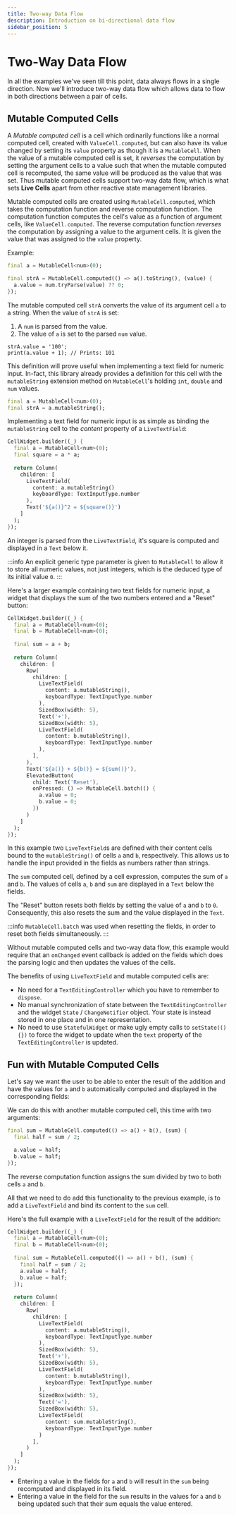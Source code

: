 ```yaml
---
title: Two-way Data Flow
description: Introduction on bi-directional data flow
sidebar_position: 5
---
```


# Two-Way Data Flow

In all the examples we've seen till this point, data always flows in a
single direction. Now we'll introduce two-way data flow which allows
data to flow in both directions between a pair of cells.

## Mutable Computed Cells

A *Mutable computed cell* is a cell which ordinarily functions like a
normal computed cell, created with `ValueCell.computed`, but can also
have its value changed by setting its `value` property as though it is
a `MutableCell`. When the value of a mutable computed cell is set, it
*reverses* the computation by setting the argument cells to a value
such that when the mutable computed cell is recomputed, the same value
will be produced as the value that was set. Thus mutable computed
cells support two-way data flow, which is what sets **Live Cells**
apart from other reactive state management libraries.

Mutable computed cells are created using `MutableCell.computed`, which
takes the computation function and reverse computation function. The
computation function computes the cell's value as a function of
argument cells, like `ValueCell.computed`. The reverse computation
function *reverses* the computation by assigning a value to the
argument cells. It is given the value that was assigned to the `value`
property.

Example:

```dart title="Mutable computed cell example"
final a = MutableCell<num>(0);

final strA = MutableCell.computed(() => a().toString(), (value) {
  a.value = num.tryParse(value) ?? 0;
});
```

The mutable computed cell `strA` converts the value of its argument
cell `a` to a string. When the value of `strA` is set:

1. A `num` is parsed from the value.
2. The value of `a` is set to the parsed `num` value.

``` title="Mutable computed cell"
strA.value = '100';
print(a.value + 1); // Prints: 101
```

This definition will prove useful when implementing a text field for
numeric input. In-fact, this library already provides a definition for
this cell with the `mutableString` extension method on `MutableCell`'s
holding `int`, `double` and `num` values.

```dart title="Example of mutableString()"
final a = MutableCell<num>(0);
final strA = a.mutableString();
```

Implementing a text field for numeric input is as simple as binding
the `mutableString` cell to the *content* property of a
`LiveTextField`:

```dart title="Text field for numeric input"
CellWidget.builder((_) {
  final a = MutableCell<num>(0);
  final square = a * a;
    
  return Column(
    children: [
      LiveTextField(
        content: a.mutableString()
        keyboardType: TextInputType.number
      ),
      Text('${a()}^2 = ${square()}')
    ]
  );
});
```

An integer is parsed from the `LiveTextField`, it's square is computed
and displayed in a `Text` below it.

:::info
An explicit generic type parameter is given to `MutableCell` to allow
it to store all numeric values, not just integers, which is the
deduced type of its initial value `0`.
:::

Here's a larger example containing two text fields for numeric input,
a widget that displays the sum of the two numbers entered and a
"Reset" button:

```dart title="Text field for numeric input"
CellWidget.builder((_) {
  final a = MutableCell<num>(0);
  final b = MutableCell<num>(0);
    
  final sum = a + b;
    
  return Column(
    children: [
      Row(
        children: [
          LiveTextField(
            content: a.mutableString(),
            keyboardType: TextInputType.number
          ),
          SizedBox(width: 5),
          Text('+'),
          SizedBox(width: 5),
          LiveTextField(
            content: b.mutableString(),
            keyboardType: TextInputType.number
          ),
        ],
      ),
      Text('${a()} + ${b()} = ${sum()}'),
      ElevatedButton(
        child: Text('Reset'),
        onPressed: () => MutableCell.batch(() {
          a.value = 0;
          b.value = 0;
        })
      )
    ]
  );
});
```

In this example two `LiveTextField`s are defined with their content
cells bound to the `mutableString()` of cells `a` and `b`,
respectively. This allows us to handle the input provided in the
fields as numbers rather than strings.

The `sum` computed cell, defined by a cell expression, computes the
sum of `a` and `b`. The values of cells `a`, `b` and `sum` are
displayed in a `Text` below the fields.

The "Reset" button resets both fields by setting the value of `a` and
`b` to `0`. Consequently, this also resets the sum and the value
displayed in the `Text`.

:::info
`MutableCell.batch` was used when resetting the fields, in order to
reset both fields simultaneously.
:::

Without mutable computed cells and two-way data flow, this example
would require that an `onChanged` event callback is added on the
fields which does the parsing logic and then updates the values of the
cells.

The benefits of using `LiveTextField` and mutable computed cells are:

* No need for a `TextEditingController` which you have to remember to `dispose`.
* No manual synchronization of state between the `TextEditingController` and the widget `State` / 
  `ChangeNotifier` object. Your state is instead stored in one place and in one representation.
* No need to use `StatefulWidget` or make ugly empty calls to `setState(() {})` to force the widget
  to update when the `text` property of the `TextEditingController` is updated.

## Fun with Mutable Computed Cells

Let's say we want the user to be able to enter the result of the addition and have the values for
`a` and `b` automatically computed and displayed in the corresponding fields:

We can do this with another mutable computed cell, this time with two arguments:

```dart title="Multi-argument mutable computed cell"
final sum = MutableCell.computed(() => a() + b(), (sum) {
  final half = sum / 2;

  a.value = half;
  b.value = half;
});
```

The reverse computation function assigns the sum divided by two to
both cells `a` and `b`.

All that we need to do add this functionality to the previous example,
is to add a `LiveTextField` and bind its content to the `sum` cell.

Here's the full example with a `LiveTextField` for the result of the addition:

```dart title="Multi-argument mutable computed cell"
CellWidget.builder((_) {
  final a = MutableCell<num>(0);
  final b = MutableCell<num>(0);
    
  final sum = MutableCell.computed(() => a() + b(), (sum) {
    final half = sum / 2;
    a.value = half;
    b.value = half;
  });
    
  return Column(
    children: [
      Row(
        children: [
          LiveTextField(
            content: a.mutableString(),
            keyboardType: TextInputType.number
          ),
          SizedBox(width: 5),
          Text('+'),
          SizedBox(width: 5),
          LiveTextField(
            content: b.mutableString(),
            keyboardType: TextInputType.number
          ),
          SizedBox(width: 5),
          Text('='),
          SizedBox(width: 5),
          LiveTextField(
            content: sum.mutableString(),
            keyboardType: TextInputType.number
          )
        ],
      )
    ]
  );
});
```
* Entering a value in the fields for `a` and `b` will result in the
  `sum` being recomputed and displayed in its field.
* Entering a value in the field for the `sum` results in the values for
  `a` and `b` being updated such that their sum equals the value entered.

